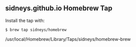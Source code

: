 sidneys.github.io Homebrew Tap
-------------------

Install the tap with:

    $ brew tap sidneys/homebrew
/usr/local/Homebrew/Library/Taps/sidneys/homebrew-brew